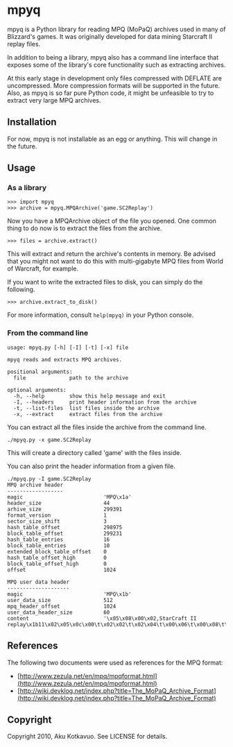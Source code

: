 # mpyq

mpyq is a Python library for reading MPQ (MoPaQ) archives used in many of
Blizzard's games. It was originally developed for data mining Starcraft II
replay files.

In addition to being a library, mpyq also has a command line interface that
exposes some of the library's core functionality such as extracting archives.

At this early stage in development only files compressed with DEFLATE are
uncompressed. More compression formats will be supported in the future. Also,
as mpyq is so far pure Python code, it might be unfeasible to try to extract
very large MPQ archives.

## Installation

For now, mpyq is not installable as an egg or anything. This will change
in the future.

## Usage

### As a library

    >>> import mpyq
    >>> archive = mpyq.MPQArchive('game.SC2Replay')

Now you have a MPQArchive object of the file you opened. One common thing
to do now is to extract the files from the archive.

    >>> files = archive.extract()

This will extract and return the archive's contents in memory. Be advised
that you might not want to do this with multi-gigabyte MPQ files from
World of Warcraft, for example.

If you want to write the extracted files to disk, you can simply do the
following.

    >>> archive.extract_to_disk()

For more information, consult `help(mpyq)` in your Python console.

### From the command line

    usage: mpyq.py [-h] [-I] [-t] [-x] file

    mpyq reads and extracts MPQ archives.

    positional arguments:
      file              path to the archive

    optional arguments:
      -h, --help        show this help message and exit
      -I, --headers     print header information from the archive
      -t, --list-files  list files inside the archive
      -x, --extract     extract files from the archive

You can extract all the files inside the archive from the command line.

    ./mpyq.py -x game.SC2Replay

This will create a directory called 'game' with the files inside.

You can also print the header information from a given file.

    ./mpyq.py -I game.SC2Replay
    MPQ archive header
    ------------------
    magic                          'MPQ\x1a'
    header_size                    44
    arhive_size                    299391
    format_version                 1
    sector_size_shift              3
    hash_table_offset              298975
    block_table_offset             299231
    hash_table_entries             16
    block_table_entries            10
    extended_block_table_offset    0
    hash_table_offset_high         0
    block_table_offset_high        0
    offset                         1024

    MPQ user data header
    --------------------
    magic                          'MPQ\x1b'
    user_data_size                 512
    mpq_header_offset              1024
    user_data_header_size          60
    content                        '\x05\x08\x00\x02,StarCraft II replay\x1b11\x02\x05\x0c\x00\t\x02\x02\t\x02\x04\t\x00\x06\t\x00\x08\t\xea\xfb\x01\n\t\xda\xf0\x01\x04\t\x04\x06\t\xfe\x9e\x05'

## References

The following two documents were used as references for the MPQ format:

 * [http://www.zezula.net/en/mpq/mpqformat.html](http://www.zezula.net/en/mpq/mpqformat.html)
 * [http://wiki.devklog.net/index.php?title=The_MoPaQ_Archive_Format](http://wiki.devklog.net/index.php?title=The_MoPaQ_Archive_Format)


## Copyright

Copyright 2010, Aku Kotkavuo. See LICENSE for details.

